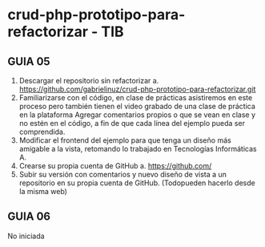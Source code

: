 # crud-php-prototipo-para-refactorizar - TIB
## GUIA 05
1. Descargar el repositorio sin refactorizar
    a. https://github.com/gabrielinuz/crud-php-prototipo-para-refactorizar.git
2. Familiarizarse con el código, en clase de prácticas asistiremos en este proceso pero también tienen el video grabado de una clase de práctica en la plataforma Agregar comentarios propios o que se vean en clase y no estén en el código, a fin de que cada línea del ejemplo pueda ser comprendida.
3. Modificar el frontend del ejemplo para que tenga un diseño más amigable a la vista, retomando lo trabajado en Tecnologías Informáticas A.
4. Crearse su propia cuenta de GitHub
    a. https://github.com/
5. Subir su versión con comentarios y nuevo diseño de vista a un repositorio en su propia cuenta de GitHub. (Todopueden hacerlo desde la misma web)

## GUIA 06
No iniciada


